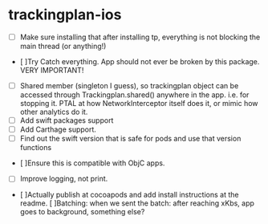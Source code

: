 # trackingplan-ios

- [ ] Make sure installing that after installing tp, everything is not blocking the main thread (or anything!)
- [ ]Try Catch everything. App should not ever be broken by this package. VERY IMPORTANT!
- [ ] Shared member (singleton I guess), so trackingplan object can be accessed through Trackingplan.shared() anywhere in the app. i.e. for stopping it. PTAL at how NetworkInterceptor itself does it, or mimic how other analytics do it.
- [ ] Add swift packages support
- [ ] Add Carthage support.
- [ ] Find out the swift version that is safe for pods and use that version functions
- [ ]Ensure this is compatible with ObjC apps.
- [ ] Improve logging, not print.
- [ ]Actually publish at cocoapods and add install instructions at the readme.
[ ]Batching: when we sent the batch: after reaching xKbs, app goes to background, something else?

